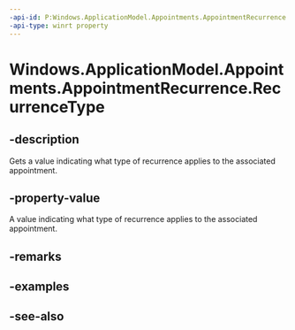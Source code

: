 ----api-id: P:Windows.ApplicationModel.Appointments.AppointmentRecurrence.RecurrenceType
-api-type: winrt property
---<!-- Property syntaxpublic Windows.ApplicationModel.Appointments.RecurrenceType RecurrenceType { get; }--># Windows.ApplicationModel.Appointments.AppointmentRecurrence.RecurrenceType## -descriptionGets a value indicating what type of recurrence applies to the associated appointment.## -property-valueA value indicating what type of recurrence applies to the associated appointment.## -remarks## -examples## -see-also